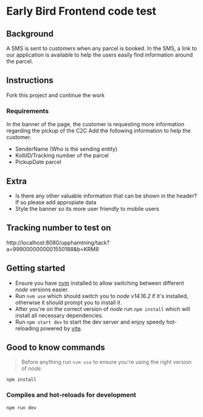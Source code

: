 # Early Bird Frontend code test

## Background
A SMS is sent to customers when any parcel is booked. In the SMS, a link to our application is available to help the users easily find information around the parcel.

## Instructions

Fork this project and continue the work

### Requirements

In the banner of the page, the customer is requesting more information regarding the pickup of the C2C
Add the following information to help the customer.

- SenderName (Who is the sending entity)
- KolliID/Tracking number of the parcel
- PickupDate parcel

## Extra

- Is there any other valuable information that can be shown in the header? If so please add appropiate data
- Style the banner so its more user friendly to mobile users

## Tracking number to test on

http://localhost:8080/upphamtning/tack?a=9990000000001550188&b=KRM8

## Getting started

- Ensure you have [nvm](https://formulae.brew.sh/formula/nvm) installed to allow switching between different _node_ versions easier.
- Run `nvm use` which should switch you to _node v14.16.2_ if it's installed, otherwise it should prompt you to install it.
- After you're on the correct version of _node_ run `npm install` which will install all necessary dependencies.
- Run `npm start dev` to start the dev server and enjoy speedy hot-reloading powered by [vite](https://vitejs.dev/).

## Good to know commands

> Before anything run `nvm use` to ensure you're using the right version of _node_.

```
npm install
```

### Compiles and hot-reloads for development

```
npm run dev
```
